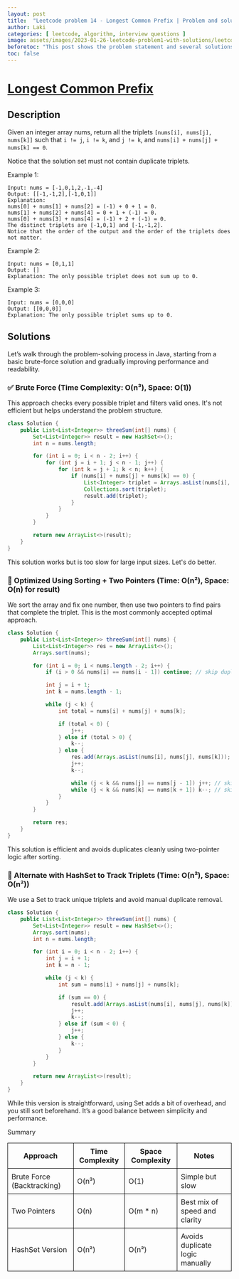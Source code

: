 ```yaml
---
layout: post
title:  "Leetcode problem 14 - Longest Common Prefix | Problem and solution"
author: Laki
categories: [ leetcode, algorithm, interview questions ]
image: assets/images/2023-01-26-leetcode-problem1-with-solutions/leetcode_meme1.png
beforetoc: "This post shows the problem statement and several solutions for leetcode Longest Common Prefix problem"
toc: false
---
```


# [Longest Common Prefix](https://leetcode.com/problems/longest-common-prefix)

## Description

Given an integer array nums, return all the triplets `[nums[i], nums[j], nums[k]]` such that `i != j`, `i != k`, and `j != k`, and `nums[i] + nums[j] + nums[k] == 0`.

Notice that the solution set must not contain duplicate triplets.

Example 1:
```
Input: nums = [-1,0,1,2,-1,-4]
Output: [[-1,-1,2],[-1,0,1]]
Explanation: 
nums[0] + nums[1] + nums[2] = (-1) + 0 + 1 = 0.
nums[1] + nums[2] + nums[4] = 0 + 1 + (-1) = 0.
nums[0] + nums[3] + nums[4] = (-1) + 2 + (-1) = 0.
The distinct triplets are [-1,0,1] and [-1,-1,2].
Notice that the order of the output and the order of the triplets does not matter.
```
Example 2:
```
Input: nums = [0,1,1]
Output: []
Explanation: The only possible triplet does not sum up to 0.
```
Example 3:
```
Input: nums = [0,0,0]
Output: [[0,0,0]]
Explanation: The only possible triplet sums up to 0.
```

## Solutions
Let’s walk through the problem-solving process in Java, starting from a basic brute-force solution and gradually improving performance and readability.

### ✅ Brute Force (Time Complexity: O(n³), Space: O(1))
This approach checks every possible triplet and filters valid ones. It's not efficient but helps understand the problem structure.

```java
class Solution {
    public List<List<Integer>> threeSum(int[] nums) {
        Set<List<Integer>> result = new HashSet<>();
        int n = nums.length;

        for (int i = 0; i < n - 2; i++) {
            for (int j = i + 1; j < n - 1; j++) {
                for (int k = j + 1; k < n; k++) {
                    if (nums[i] + nums[j] + nums[k] == 0) {
                        List<Integer> triplet = Arrays.asList(nums[i], nums[j], nums[k]);
                        Collections.sort(triplet);
                        result.add(triplet);
                    }
                }
            }
        }

        return new ArrayList<>(result);
    }
}
```
This solution works but is too slow for large input sizes. Let's do better.

### 🚀 Optimized Using Sorting + Two Pointers (Time: O(n²), Space: O(n) for result)
We sort the array and fix one number, then use two pointers to find pairs that complete the triplet. This is the most commonly accepted optimal approach.

```java
class Solution {
    public List<List<Integer>> threeSum(int[] nums) {
        List<List<Integer>> res = new ArrayList<>();
        Arrays.sort(nums);

        for (int i = 0; i < nums.length - 2; i++) {
            if (i > 0 && nums[i] == nums[i - 1]) continue; // skip duplicates

            int j = i + 1;
            int k = nums.length - 1;

            while (j < k) {
                int total = nums[i] + nums[j] + nums[k];

                if (total < 0) {
                    j++;
                } else if (total > 0) {
                    k--;
                } else {
                    res.add(Arrays.asList(nums[i], nums[j], nums[k]));
                    j++;
                    k--;

                    while (j < k && nums[j] == nums[j - 1]) j++; // skip duplicates
                    while (j < k && nums[k] == nums[k + 1]) k--; // skip duplicates
                }
            }
        }

        return res;
    }
}
```
This solution is efficient and avoids duplicates cleanly using two-pointer logic after sorting.

### 🧩 Alternate with HashSet to Track Triplets (Time: O(n²), Space: O(n²))
We use a Set to track unique triplets and avoid manual duplicate removal.

```java
class Solution {
    public List<List<Integer>> threeSum(int[] nums) {
        Set<List<Integer>> result = new HashSet<>();
        Arrays.sort(nums);
        int n = nums.length;

        for (int i = 0; i < n - 2; i++) {
            int j = i + 1;
            int k = n - 1;

            while (j < k) {
                int sum = nums[i] + nums[j] + nums[k];

                if (sum == 0) {
                    result.add(Arrays.asList(nums[i], nums[j], nums[k]));
                    j++;
                    k--;
                } else if (sum < 0) {
                    j++;
                } else {
                    k--;
                }
            }
        }

        return new ArrayList<>(result);
    }
}
```
While this version is straightforward, using Set adds a bit of overhead, and you still sort beforehand. It’s a good balance between simplicity and performance.

Summary

<table style="border-collapse: collapse; width: 100%;">
  <thead>
    <tr>
      <th style="border: 1px solid black; padding: 8px;">Approach</th>
      <th style="border: 1px solid black; padding: 8px;">Time Complexity</th>
      <th style="border: 1px solid black; padding: 8px;">Space Complexity</th>
      <th style="border: 1px solid black; padding: 8px;">Notes</th>
    </tr>
  </thead>
  <tbody>
    <tr>
      <td style="border: 1px solid black; padding: 8px;">Brute Force (Backtracking)</td>
      <td style="border: 1px solid black; padding: 8px;">O(n³)</td>
      <td style="border: 1px solid black; padding: 8px;">O(1)</td>
      <td style="border: 1px solid black; padding: 8px;">Simple but slow</td>
    </tr>
    <tr>
      <td style="border: 1px solid black; padding: 8px;">Two Pointers</td>
      <td style="border: 1px solid black; padding: 8px;">O(n)</td>
      <td style="border: 1px solid black; padding: 8px;">O(m * n)</td>
      <td style="border: 1px solid black; padding: 8px;">Best mix of speed and clarity</td>
    </tr>
    <tr>
      <td style="border: 1px solid black; padding: 8px;">HashSet Version</td>
      <td style="border: 1px solid black; padding: 8px;">O(n²)</td>
      <td style="border: 1px solid black; padding: 8px;">O(n²)</td>
      <td style="border: 1px solid black; padding: 8px;">Avoids duplicate logic manually</td>
    </tr>
  </tbody>
</table>